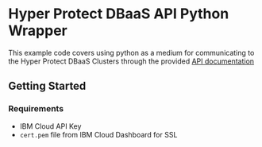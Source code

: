 # Hyper Protect DBaaS API Python Wrapper
This example code covers using python as a medium for communicating to the Hyper Protect DBaaS Clusters through the
provided [API documentation](https://cloud.ibm.com/apidocs/hyperp-dbaas)

## Getting Started
### Requirements
- IBM Cloud API Key
- `cert.pem` file from IBM Cloud Dashboard for SSL